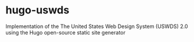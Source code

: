 # hugo-uswds
Implementation of the The United States Web Design System (USWDS) 2.0 using the Hugo open-source static site generator
